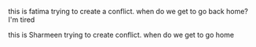 this is fatima trying to create a conflict. when do we get to go back home? I'm tired

this is Sharmeen trying to create conflict. when do we get to go home
